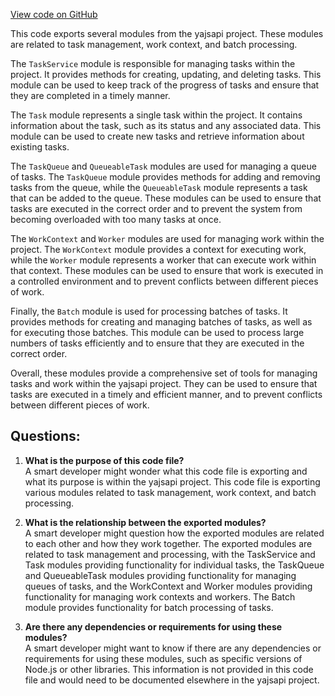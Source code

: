 [View code on GitHub](https://github.com/golemfactory/yajsapi/task/index.ts)

This code exports several modules from the yajsapi project. These modules are related to task management, work context, and batch processing. 

The `TaskService` module is responsible for managing tasks within the project. It provides methods for creating, updating, and deleting tasks. This module can be used to keep track of the progress of tasks and ensure that they are completed in a timely manner. 

The `Task` module represents a single task within the project. It contains information about the task, such as its status and any associated data. This module can be used to create new tasks and retrieve information about existing tasks. 

The `TaskQueue` and `QueueableTask` modules are used for managing a queue of tasks. The `TaskQueue` module provides methods for adding and removing tasks from the queue, while the `QueueableTask` module represents a task that can be added to the queue. These modules can be used to ensure that tasks are executed in the correct order and to prevent the system from becoming overloaded with too many tasks at once. 

The `WorkContext` and `Worker` modules are used for managing work within the project. The `WorkContext` module provides a context for executing work, while the `Worker` module represents a worker that can execute work within that context. These modules can be used to ensure that work is executed in a controlled environment and to prevent conflicts between different pieces of work. 

Finally, the `Batch` module is used for processing batches of tasks. It provides methods for creating and managing batches of tasks, as well as for executing those batches. This module can be used to process large numbers of tasks efficiently and to ensure that they are executed in the correct order. 

Overall, these modules provide a comprehensive set of tools for managing tasks and work within the yajsapi project. They can be used to ensure that tasks are executed in a timely and efficient manner, and to prevent conflicts between different pieces of work.
## Questions: 
 1. **What is the purpose of this code file?**\
A smart developer might wonder what this code file is exporting and what its purpose is within the yajsapi project. This code file is exporting various modules related to task management, work context, and batch processing.

2. **What is the relationship between the exported modules?**\
A smart developer might question how the exported modules are related to each other and how they work together. The exported modules are related to task management and processing, with the TaskService and Task modules providing functionality for individual tasks, the TaskQueue and QueueableTask modules providing functionality for managing queues of tasks, and the WorkContext and Worker modules providing functionality for managing work contexts and workers. The Batch module provides functionality for batch processing of tasks.

3. **Are there any dependencies or requirements for using these modules?**\
A smart developer might want to know if there are any dependencies or requirements for using these modules, such as specific versions of Node.js or other libraries. This information is not provided in this code file and would need to be documented elsewhere in the yajsapi project.